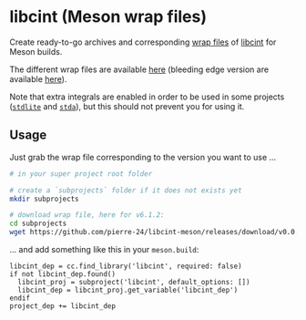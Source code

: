 # libcint (Meson wrap files)

Create ready-to-go archives and corresponding [wrap files](https://mesonbuild.com/Wrap-dependency-system-manual.html) of [libcint](https://github.com/sunqm/libcint) for Meson builds.

The different wrap files are available [here](https://github.com/pierre-24/libcint-meson/releases/tag/v0.0.0) (bleeding edge version are available [here](https://github.com/pierre-24/libcint-meson/releases/tag/latest)).

Note that extra integrals are enabled in order to be used in some projects ([`stdlite`](https://github.com/pierre-24/stdlite) and [`stda`](https://github.com/grimme-lab/stda)), but this should not prevent you for using it.

## Usage

Just grab the wrap file corresponding to the version you want to use ...

```bash
# in your super project root folder

# create a `subprojects` folder if it does not exists yet
mkdir subprojects

# download wrap file, here for v6.1.2:
cd subprojects
wget https://github.com/pierre-24/libcint-meson/releases/download/v0.0.0/libcint_v6.1.2.wrap -O libcint.wrap
```

... and add something like this in your `meson.build`:

```Meson
libcint_dep = cc.find_library('libcint', required: false)
if not libcint_dep.found()
  libcint_proj = subproject('libcint', default_options: [])
  libcint_dep = libcint_proj.get_variable('libcint_dep')
endif
project_dep += libcint_dep
```

